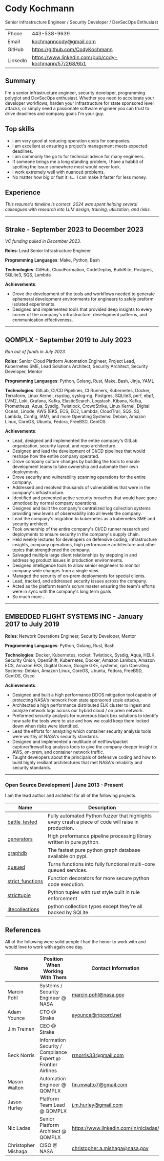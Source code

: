 # Cody Kochmann

Senior Infrastructure Engineer / Security Developer / DevSecOps Enthusiast

|||
|:---|---|
|Phone | 443-538-9639 |
|Email | kochmanncody@gmail.com |
|GitHub | https://github.com/CodyKochmann |
|LinkedIn | https://www.linkedin.com/pub/cody-kochmann/57/268/6b1 |

## Summary

I'm a senior infrastructure engineer, security developer, programming polyglot and DevSecOps enthusiast. Whether you need to accelerate your developer workflows, harden your infrastructure for state sponsored level attacks, or simply need a passionate software engineer you can trust to drive deadlines and company goals I'm your guy.

## Top skills

- I am very good at reducing operation costs for companies.
- I am excellent at ensuring a project's management meets expected deadlines.
- I am commonly the go to for technical advice for many engineers.
- If someone brings me a long standing problem, I have a habbit of spotting the issue somewhere most would never look.
- I work extremely well with nuanced problems.
- No matter how big or fast it is... I can make it faster for less money.

## Experience

*This resume's timeline is correct. 2024 was spent helping several colleagues with research into LLM design, training, utilization, and risks.*

---

## Strake - September 2023 to December 2023

*VC funding pulled in December 2023.*

**Roles**: Lead Senior Infrastructure Engineer

**Programming Languages**: Make, Python, Bash

**Technologies**: GitHub, CloudFormation, CodeDeploy, BuildKite, Postgres, SQLite3, SQS, Lambda

**Achievements**:

- Drove the development of the tools and workflows needed to generate ephemeral development environments for engineers to safely preform isolated experiments. 
- Designed and implemented tools that provided deep insights to every corner of the company's infrastructure, development patterns, and communication effectiveness.

---

## QOMPLX - September 2019 to July 2023

*Ran out of funds in July 2023.*

**Roles**: Senior Cloud Platform Automation Engineer, Project Lead, Kubernetes SME, Lead Solutions Architect, Security Architect, Security Developer, Mentor

**Programming Languages**: Python, Golang, Rust, Make, Bash, Jinja, YAML

**Technologies**: GitLab, CI/CD Pipelines, CI Runners, Kubernetes, Docker, Terraform, Linux Kernel, rsyslog, syslog-ng, Postgres, SQLite3, perf, ebpf, LVM2, Loki, Grafana, Kafka, ElasticSearch, Logstash, Kibana, Kafka, Prometheus, Aqua, Sysdig, Twistlock, CrowdStrike, Linux Kernel, Digital Ocean, Linode, AWS (EKS, ECS, EC2, Lambda, CloudTrail, SQS, S3, Lambda, Config, IAM), and more
Operating Systems: Debian, Amazon Linux, CoreOS, Ubuntu, Fedora, FreeBSD, CentOS

**Achievements**:

- Lead, designed and implemented the entire company's GitLab organization, security layout, and repo architecture.
- Designed and lead the development of CI/CD pipelines that would reshape how the entire company operated.
- Drove company culture changes by building the tools to enable development teams to take ownership and automate their own deployments.
- Drove security and vulnerability scanning operations for the entire company.
- Addressed and resolved thousands of vulnerabilities that were in the company's infrastructure.
- Identified and prevented active security breaches that would have gone unnoticed by normal company operations.
- Designed and built the company's centralized log collection systems providing new levels of observability into all levels the company.
- Lead the company's migration to kubernetes as a kubernetes SME and security architect.
- Took ownership of the entire company's CI/CD runner research and deployments to ensure security in the company's supply chain.
- Held weekly lectures for developers on defensive coding, infrastructure insights, company operations, high performance architecture and other topics that strengthened the company.
- Salvaged multiple large client relationships by stepping in and addressing product issues in production environments.
- Designed intelligence tools to allow senior engineers to monitor company wide changes from a single view.
- Managed the security of on-prem deployments for special clients.
- Lead, tracked, and addressed security issues across the company.
- Acted as the platform team's scrum master ensuring the team's efforts were in sync with the company's long term goals
- So much more...

---

## EMBEDDED FLIGHT SYSTEMS INC - January 2017 to July 2019

**Roles**: Network Operations Engineer, Security Developer, Mentor

**Programming Languages**: Python, Golang, Rust, Bash

**Technologies**: Docker, Kubernetes, rocket, Twistlock, Sysdig, Aqua, HELK, Security Onion, OpenShift, Kubernetes, Docker, Amazon Lambda, Amazon ECS, Amazon EKS, Digital Ocean, Google GKE, systemd, rpm
Operating Systems: Debian, Amazon Linux, CoreOS, Ubuntu, Fedora, FreeBSD, CentOS, Cisco

**Achievements**:

- Designed and built a high performance DDOS mitigation tool capable of protecting NASA's network from state sponsored scale attacks.
- Architected a high performance distributed ELK cluster to ingest and analyze network logs across our hybrid cloud / on prem network.
- Preformed security analysis for numerous black box solutions to identify how safe the tools were to use and how we could keep them locked down when risks were identified.
- Lead the efforts for analyzing which container security analysis tools were worthy of NASA's security standards.
- Designed and implemented a multitude of netflow/packet capture/firewall log analysis tools to give the company deeper insight to AWS, on-prem, and container network traffic.
- Taught developers about the principals of defensive coding and how to build highly resiliant architectures that met NASA's reliability and security standards.

---

### Open Source Development | June 2013 - Present

I am the lead author and architect for all of the following projects.

| Name | Description |
|---|---|
| [battle_tested](https://github.com/CodyKochmann/battle_tested) | Fully automated Python fuzzer that highlights every crash a piece of code will raise in production. |
| [generators](https://github.com/CodyKochmann/generators) | High preformance pipeline processing library written in pure python. |
| [graphdb](https://github.com/CodyKochmann/graphdb) | The fastest pure python graph database available on pypi. |
| [queued](https://github.com/CodyKochmann/queued) | Turns functions into fully functional multi-core queued services. |
| [strict_functions](https://github.com/CodyKochmann/strict_functions) | Function decorators for more secure python code execution. |
| [stricttuple](https://github.com/CodyKochmann/stricttuple) | Python tuples with rust style built in rule enforcement |
| [litecollections](https://github.com/CodyKochmann/litecollections) | python collection types except they're all backed by SQLite |


## References

All of the following were solid people I had the honor to work with and would love to work with again one day.

| Name | Position When Working With Them | Contact Information |
|---|---|---|
| Marcin Pohl | Systems / Security Engineer @ NASA | marcin.pohl@nasa.gov |
| Adam Younce | CTO @ Strake | ayounce@ripcord.net |
| Jim Treinen | CEO @ Strake |  |
| Beck Norris | Information Security / Compliance Expert @ Frontier Airlines | rrnorris33@gmail.com |
| Mason Walton | Automation Engineer @ QOMPLX | fin.mwalto7@gmail.com |
| Jason Hurley | Platform Team Lead @ QOMPLX | j.m.hurley@gmail.com |
| Nic Ladas | Senior Platform Architect @ QOMPLX | https://www.linkedin.com/in/nicladas/ |
| Christopher Mishaga | CISO @ NASA | christopher.a.mishaga@nasa.gov |

